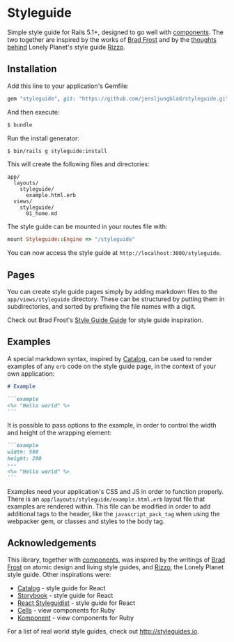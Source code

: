 # Styleguide

Simple style guide for Rails 5.1+, designed to go well with [components](https://github.com/jensljungblad/components). The two together are inspired by the works of [Brad Frost](http://bradfrost.com) and by the [thoughts behind](http://engineering.lonelyplanet.com/2014/05/18/a-maintainable-styleguide.html) Lonely Planet's style guide [Rizzo](http://rizzo.lonelyplanet.com).

## Installation

Add this line to your application's Gemfile:

```ruby
gem "styleguide", git: "https://github.com/jensljungblad/styleguide.git"
```

And then execute:

```sh
$ bundle
```

Run the install generator:

```sh
$ bin/rails g styleguide:install
```

This will create the following files and directories:

```
app/
  layouts/
    styleguide/
      example.html.erb
  views/
    styleguide/
      01_home.md
```

The style guide can be mounted in your routes file with:

```ruby
mount Styleguide::Engine => "/styleguide"
```

You can now access the style guide at `http://localhost:3000/styleguide`.

## Pages

You can create style guide pages simply by adding markdown files to the `app/views/styleguide` directory. These can be structured by putting them in subdirectories, and sorted by prefixing the file names with a digit.

Check out Brad Frost's [Style Guide Guide](https://github.com/bradfrost/style-guide-guide) for style guide inspiration.

## Examples

A special markdown syntax, inspired by [Catalog](https://www.catalog.style), can be used to render examples of any `erb` code on the style guide page, in the context of your own application:

````markdown
# Example

```example
<%= "Hello world" %>
```
````

It is possible to pass options to the example, in order to control the width and height of the wrapping element:


````markdown
```example
width: 500
height: 200
---
<%= "Hello world" %>
```
````

Examples need your application's CSS and JS in order to function properly. There is an `app/layouts/styleguide/example.html.erb` layout file that examples are rendered within. This file can be modified in order to add additional tags to the header, like the `javascript_pack_tag` when using the webpacker gem, or classes and styles to the body tag.

## Acknowledgements

This library, together with [components](https://github.com/jensljungblad/components), was inspired by the writings of [Brad Frost](http://bradfrost.com) on atomic design and living style guides, and [Rizzo](http://rizzo.lonelyplanet.com), the Lonely Planet style guide. Other inspirations were:

- [Catalog](https://www.catalog.style) - style guide for React
- [Storybook](https://storybook.js.org) - style guide for React
- [React Styleguidist](https://react-styleguidist.js.org) - style guide for React
- [Cells](https://github.com/trailblazer/cells) - view components for Ruby
- [Komponent](https://github.com/komposable/komponent) - view components for Ruby

For a list of real world style guides, check out http://styleguides.io.
